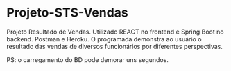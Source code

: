 # Projeto-STS-Vendas

Projeto Resultado de Vendas. Utilizado REACT no frontend e Spring Boot no backend. Postman e Heroku. 
O programada demonstra ao usuário o resultado das vendas de diversos funcionários por diferentes perspectivas.

PS: o carregamento do BD pode demorar uns segundos.

